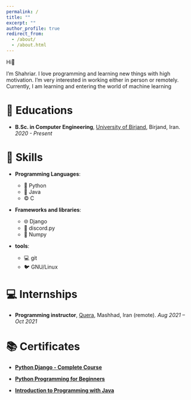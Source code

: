 ```yaml
---
permalink: /
title: ""
excerpt: ""
author_profile: true
redirect_from: 
  - /about/
  - /about.html
---
```



<span class='anchor' id='about-me'></span>

Hi👋

I’m Shahriar. I love programming and learning new things with high motivation. I’m very interested in working either in person or remotely. Currently, I am learning and entering the world of machine learning


# 📖 Educations
- **B.Sc. in Computer Engineering**, [University of Birjand](https://birjand.ac.ir), Birjand, Iran. *2020 - Present* 


# 💪 Skills
- **Programming Languages**:
  
  - 🐍 Python
  - 🍵 Java
  - ©️ C
- **Frameworks and libraries**:

  - 🌐 Django
  - 🤖 discord.py
  - 🔢 Numpy
- **tools**:

  - 💻 git
  - 🐦 GNU/Linux

# 💻 Internships
- **Programming instructor**,  [Quera](https://quera.org), Mashhad, Iran (remote). *Aug 2021 – Oct 2021*

# 📚 Certificates
- **[Python Django - Complete Course](https://www.udemy.com/certificate/UC-9e013501-dfe1-4913-9634-4a796eb4fa21/)**

- **[Python Programming for Beginners](https://maktabkhooneh.org/certificates/MK-IG03DN/)**

- **[Introduction to Programming with Java](https://maktabkhooneh.org/certificates/MK-W36L7A/)**